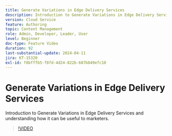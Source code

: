 ```yaml
---
title: Generate Variations in Edge Delivery Services
description: Introduction to Generate Variations in Edge Delivery Services and understanding how it can be useful to marketers.
version: Cloud Service
feature: Authoring
topic: Content Management
role: Admin, Developer, Leader, User
level: Beginner
doc-type: Feature Video
duration: 92
last-substantial-update: 2024-04-11
jira: KT-15320
exl-id: f8bfffb5-f8fd-4d24-822b-687b849efc10
---
```

# Generate Variations in Edge Delivery Services

Introduction to Generate Variations in Edge Delivery Services and understanding how it can be useful to marketers.

>[!VIDEO](https://video.tv.adobe.com/v/3428304/?learn=on)
